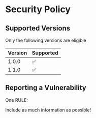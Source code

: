# Security Policy

## Supported Versions

Only the following versions are eligible

| Version | Supported          |
| ------- | ------------------ |
| 1.0.0   | :white_check_mark: |
| 1.1.0   | :white_check_mark: |

## Reporting a Vulnerability

One RULE:

Include as much information as possible!
